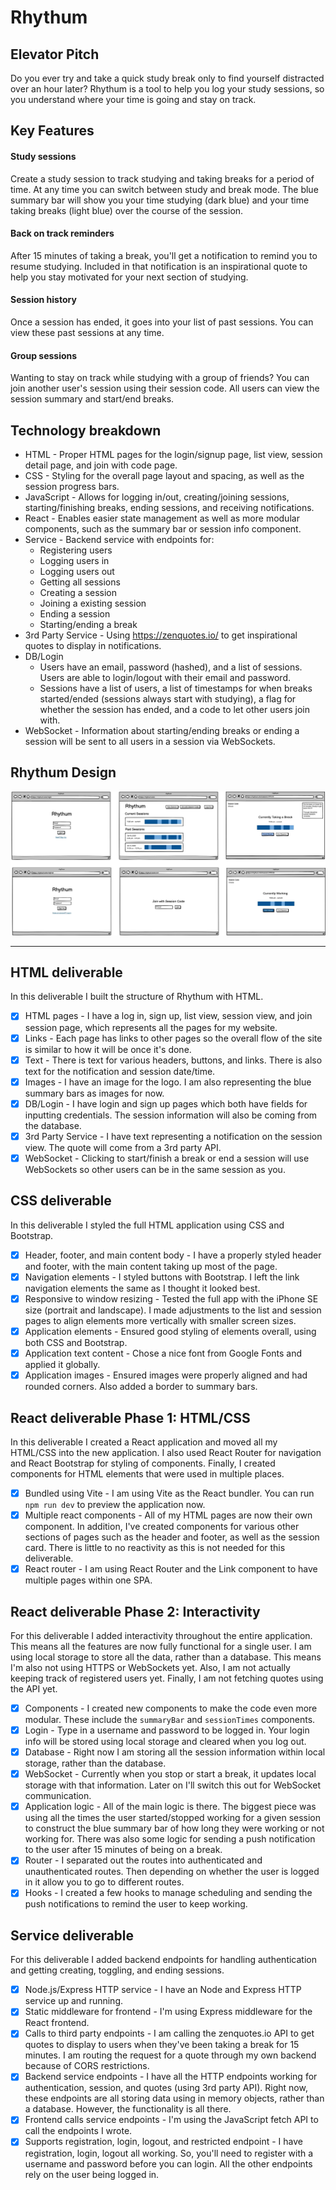 # Rhythum

## Elevator Pitch

Do you ever try and take a quick study break only to find yourself distracted over an hour later? Rhythum is a tool to help you log your study sessions, so you understand where your time is going and stay on track.

## Key Features

#### Study sessions

Create a study session to track studying and taking breaks for a period of time. At any time you can switch between study and break mode. The blue summary bar will show you your time studying (dark blue) and your time taking breaks (light blue) over the course of the session.

#### Back on track reminders

After 15 minutes of taking a break, you'll get a notification to remind you to resume studying. Included in that notification is an inspirational quote to help you stay motivated for your next section of studying.

#### Session history

Once a session has ended, it goes into your list of past sessions. You can view these past sessions at any time.

#### Group sessions

Wanting to stay on track while studying with a group of friends? You can join another user's session using their session code. All users can view the session summary and start/end breaks.

## Technology breakdown

- HTML - Proper HTML pages for the login/signup page, list view, session detail page, and join with code page.
- CSS - Styling for the overall page layout and spacing, as well as the session progress bars.
- JavaScript - Allows for logging in/out, creating/joining sessions, starting/finishing breaks, ending sessions, and receiving notifications.
- React - Enables easier state management as well as more modular components, such as the summary bar or session info component.
- Service - Backend service with endpoints for:
  - Registering users
  - Logging users in
  - Logging users out
  - Getting all sessions
  - Creating a session
  - Joining a existing session
  - Ending a session
  - Starting/ending a break
- 3rd Party Service - Using https://zenquotes.io/ to get inspirational quotes to display in notifications.
- DB/Login
  - Users have an email, password (hashed), and a list of sessions. Users are able to login/logout with their email and password.
  - Sessions have a list of users, a list of timestamps for when breaks started/ended (sessions always start with studying), a flag for whether the session has ended, and a code to let other users join with.
- WebSocket - Information about starting/ending breaks or ending a session will be sent to all users in a session via WebSockets.

## Rhythum Design

![Rhythum Wireframe](rhythumWireframe.jpg)

---

## HTML deliverable

In this deliverable I built the structure of Rhythum with HTML.

- [x] HTML pages - I have a log in, sign up, list view, session view, and join session page, which represents all the pages for my website.
- [x] Links - Each page has links to other pages so the overall flow of the site is similar to how it will be once it's done.
- [x] Text - There is text for various headers, buttons, and links. There is also text for the notification and session date/time.
- [x] Images - I have an image for the logo. I am also representing the blue summary bars as images for now.
- [x] DB/Login - I have login and sign up pages which both have fields for inputting credentials. The session information will also be coming from the database.
- [x] 3rd Party Service - I have text representing a notification on the session view. The quote will come from a 3rd party API.
- [x] WebSocket - Clicking to start/finish a break or end a session will use WebSockets so other users can be in the same session as you.

## CSS deliverable

In this deliverable I styled the full HTML application using CSS and Bootstrap.

- [x] Header, footer, and main content body - I have a properly styled header and footer, with the main content taking up most of the page.
- [x] Navigation elements - I styled buttons with Bootstrap. I left the link navigation elements the same as I thought it looked best.
- [x] Responsive to window resizing - Tested the full app with the iPhone SE size (portrait and landscape). I made adjustments to the list and session pages to align elements more vertically with smaller screen sizes.
- [x] Application elements - Ensured good styling of elements overall, using both CSS and Bootstrap.
- [x] Application text content - Chose a nice font from Google Fonts and applied it globally.
- [x] Application images - Ensured images were properly aligned and had rounded corners. Also added a border to summary bars.

## React deliverable Phase 1: HTML/CSS

In this deliverable I created a React application and moved all my HTML/CSS into the new application. I also used React Router for navigation and React Bootstrap for styling of components. Finally, I created components for HTML elements that were used in multiple places.

- [x] Bundled using Vite - I am using Vite as the React bundler. You can run `npm run dev` to preview the application now.
- [x] Multiple react components - All of my HTML pages are now their own component. In addition, I've created components for various other sections of pages such as the header and footer, as well as the session card. There is little to no reactivity as this is not needed for this deliverable.
- [x] React router - I am using React Router and the Link component to have multiple pages within one SPA.

## React deliverable Phase 2: Interactivity

For this deliverable I added interactivity throughout the entire application. This means all the features are now fully functional for a single user. I am using local storage to store all the data, rather than a database. This means I'm also not using HTTPS or WebSockets yet. Also, I am not actually keeping track of registered users yet. Finally, I am not fetching quotes using the API yet.

- [x] Components - I created new components to make the code even more modular. These include the `summaryBar` and `sessionTimes` components.
- [x] Login - Type in a username and password to be logged in. Your login info will be stored using local storage and cleared when you log out.
- [x] Database - Right now I am storing all the session information within local storage, rather than the database.
- [x] WebSocket - Currently when you stop or start a break, it updates local storage with that information. Later on I'll switch this out for WebSocket communication.
- [x] Application logic - All of the main logic is there. The biggest piece was using all the times the user started/stopped working for a given session to construct the blue summary bar of how long they were working or not working for. There was also some logic for sending a push notification to the user after 15 minutes of being on a break.
- [x] Router - I separated out the routes into authenticated and unauthenticated routes. Then depending on whether the user is logged in it allow you to go to different routes.
- [x] Hooks - I created a few hooks to manage scheduling and sending the push notifications to remind the user to keep working.

## Service deliverable

For this deliverable I added backend endpoints for handling authentication and getting creating, toggling, and ending sessions.

 - [x] Node.js/Express HTTP service - I have an Node and Express HTTP service up and running.
 - [x] Static middleware for frontend - I'm using Express middleware for the React frontend.
 - [x] Calls to third party endpoints - I am calling the zenquotes.io API to get quotes to display to users when they've been taking a break for 15 minutes. I am routing the request for a quote through my own backend because of CORS restrictions.
 - [x] Backend service endpoints - I have all the HTTP endpoints working for authentication, session, and quotes (using 3rd party API). Right now, these endpoints are all storing data using in memory objects, rather than a database. However, the functionality is all there.
 - [x] Frontend calls service endpoints - I'm using the JavaScript fetch API to call the endpoints I wrote.
 - [x] Supports registration, login, logout, and restricted endpoint - I have registration, login, logout all working. So, you'll need to register with a username and password before you can login. All the other endpoints rely on the user being logged in.
